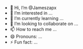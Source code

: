 - 👋 Hi, I’m @Jameszapx
- 👀 I’m interested in ...
- 🌱 I’m currently learning ...
- 💞️ I’m looking to collaborate on ...
- 📫 How to reach me ...
- 😄 Pronouns: ...
- ⚡ Fun fact: ...

<!---
Jameszapx/Jameszapx is a ✨ special ✨ repository because its `README.md` (this file) appears on your GitHub profile.
You can click the Preview link to take a look at your changes.
--->
